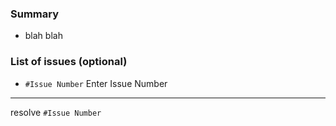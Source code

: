 ### Summary

- blah blah

### List of issues (optional)

- `#Issue Number` Enter Issue Number

---

resolve `#Issue Number`
